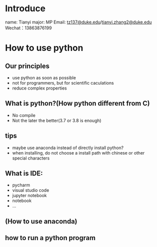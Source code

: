 # Introduce
name: Tianyi
major: MP
Email: tz137@duke.edu/tianyi.zhang2@duke.edu
Wechat：13863876199
# How to use python
## Our principles
 - use python as soon as possible
 - not for programmers, but for scientific caculations
 - reduce complex properties
## What is python?(How python different from C)
 - No compile
 - Not the later the better(3.7 or 3.8 is enough)
## tips
 - maybe use anaconda instead of directly install python?
 - when installing, do not choose a install path with chinese or other special characters
## What is IDE:
 - pycharm
 - visual studio code
 - jupyter notebook
 - notebook
 - ...
## (How to use anaconda)
## how to run a python program
